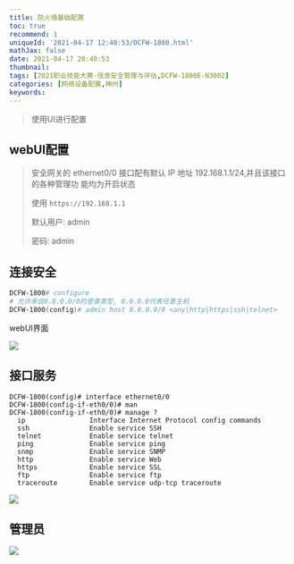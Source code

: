 ```yaml
---
title: 防火墙基础配置
toc: true
recommend: 1
uniqueId: '2021-04-17 12:40:53/DCFW-1800.html'
mathJax: false
date: 2021-04-17 20:40:53
thumbnail:
tags: [2021职业技能大赛-信息安全管理与评估,DCFW-1800E-N3002]
categories: [网络设备配置,神州]
keywords:
---
```

>  使用UI进行配置

<!-- more -->

## webUI配置

> 安全网关的 ethernet0/0 接口配有默认 IP 地址 192.168.1.1/24,并且该接口的各种管理功
> 能均为开启状态
>
> 使用 `https://192.168.1.1`
>
> 默认用户: admin
>
> 密码: admin

## 连接安全

```powershell
DCFW-1800# configure 
# 允许来自0.0.0.0/0的登录类型, 0.0.0.0代表任意主机
DCFW-1800(config)# admin host 0.0.0.0/0 <any|http|https|ssh|telnet>
```

webUI界面

![](https://cdn.jsdelivr.net/gh/yangchaohe/yangchaohe.github.io@static//img/article/2021/dcfw-host.png)

## 接口服务

```
DCFW-1800(config)# interface ethernet0/0
DCFW-1800(config-if-eth0/0)# man
DCFW-1800(config-if-eth0/0)# manage ?
  ip                Interface Internet Protocol config commands
  ssh               Enable service SSH
  telnet            Enable service telnet
  ping              Enable service ping
  snmp              Enable service SNMP
  http              Enable service Web
  https             Enable service SSL
  ftp               Enable service ftp
  traceroute        Enable service udp-tcp traceroute
```

![](https://cdn.jsdelivr.net/gh/yangchaohe/yangchaohe.github.io@static//img/article/2021/dcfw.png)

## 管理员

![](https://cdn.jsdelivr.net/gh/yangchaohe/yangchaohe.github.io@static//img/article/2021/dcfw-user.png)